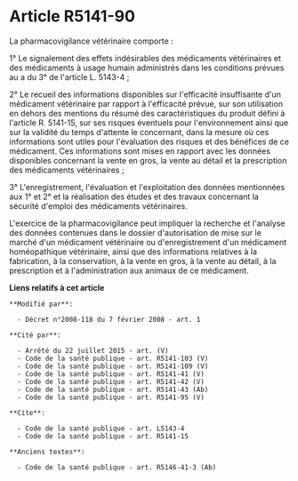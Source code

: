 # Article R5141-90

La pharmacovigilance vétérinaire comporte : 

1° Le signalement des effets indésirables des médicaments vétérinaires et des médicaments à usage humain administrés dans les
conditions prévues au a du 3° de l'article L. 5143-4 ; 

2° Le recueil des informations disponibles sur l'efficacité insuffisante d'un médicament vétérinaire par rapport à
l'efficacité prévue, sur son utilisation en dehors des mentions du résumé des caractéristiques du produit défini à l'article
R. 5141-15, sur ses risques éventuels pour l'environnement ainsi que sur la validité du temps d'attente le concernant, dans
la mesure où ces informations sont utiles pour l'évaluation des risques et des bénéfices de ce médicament. Ces informations
sont mises en rapport avec les données disponibles concernant la vente en gros, la vente au détail et la prescription des
médicaments vétérinaires ; 

3° L'enregistrement, l'évaluation et l'exploitation des données mentionnées aux 1° et 2° et la réalisation des études et des
travaux concernant la sécurité d'emploi des médicaments vétérinaires.

L'exercice de la pharmacovigilance peut impliquer la recherche et l'analyse des données contenues dans le dossier
d'autorisation de mise sur le marché d'un médicament vétérinaire ou d'enregistrement d'un médicament homéopathique
vétérinaire, ainsi que des informations relatives à la fabrication, à la conservation, à la vente en gros, à la vente au
détail, à la prescription et à l'administration aux animaux de ce médicament.

**Liens relatifs à cet article**

	**Modifié par**:

	  - Décret n°2008-118 du 7 février 2008 - art. 1

	**Cité par**:

	  - Arrêté du 22 juillet 2015 - art. (V)
	  - Code de la santé publique - art. R5141-103 (V)
	  - Code de la santé publique - art. R5141-109 (V)
	  - Code de la santé publique - art. R5141-41 (V)
	  - Code de la santé publique - art. R5141-42 (V)
	  - Code de la santé publique - art. R5141-43 (Ab)
	  - Code de la santé publique - art. R5141-95 (V)

	**Cite**:

	  - Code de la santé publique - art. L5143-4
	  - Code de la santé publique - art. R5141-15

	**Anciens textes**:

	  - Code de la santé publique - art. R5146-41-3 (Ab)
